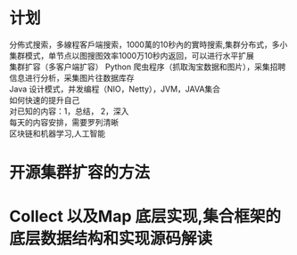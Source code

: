 # 计划
分佈式搜索，多線程客戶端搜索，1000萬的10秒內的實時搜索,集群分布式，多小集群模式，单节点以图搜图效率1000万10秒内返回，可以进行水平扩展    
集群扩容（多客户端扩容）
Python 爬虫程序（抓取淘宝数据和图片），采集招聘信息进行分析，采集图片往数据库存  
Java 设计模式，并发编程（NIO，Netty），JVM，JAVA集合    
如何快速的提升自己      
对已知的内容：1，总结， 2，深入  
每天的内容安排，需要罗列清晰  
区块链和机器学习,人工智能

# 开源集群扩容的方法
# Collect 以及Map 底层实现,集合框架的底层数据结构和实现源码解读
